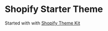 # Shopify Starter Theme

Started with with [Shopify Theme Kit](https://shopify.github.io/themekit/commands/)